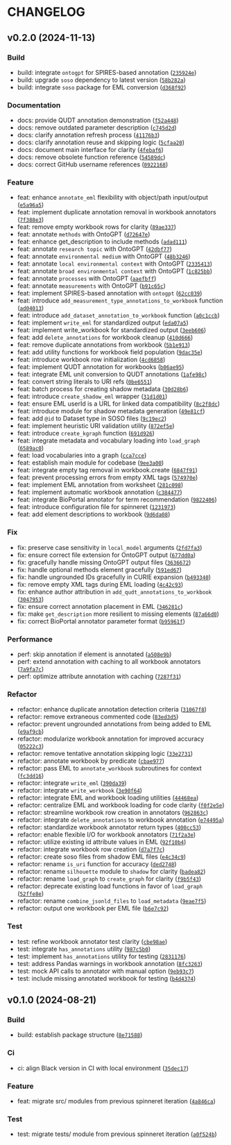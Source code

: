 
# CHANGELOG



## v0.2.0 (2024-11-13)


### Build

* build: integrate `ontogpt` for SPIRES-based annotation ([`235924e`](https://github.com/EDIorg/spinneret/commit/235924ec8180822892f85aa752e2defd992945d1)) 
* build: upgrade `soso` dependency to latest version ([`58b282a`](https://github.com/EDIorg/spinneret/commit/58b282aa27b5ec01e24808d23b700de767002250)) 
* build: integrate `soso` package for EML conversion ([`d368f92`](https://github.com/EDIorg/spinneret/commit/d368f92d3ecec307383ed9244932a0917a825f66)) 

### Documentation

* docs: provide QUDT annotation demonstration ([`f52a448`](https://github.com/EDIorg/spinneret/commit/f52a448c5fcb017eef3b3cd5e7a2b718cd8d5e13)) 
* docs: remove outdated parameter description ([`c745d2d`](https://github.com/EDIorg/spinneret/commit/c745d2dc323d5a23fe02d783deafbece2b975fd2)) 
* docs: clarify annotation refresh process ([`41176b3`](https://github.com/EDIorg/spinneret/commit/41176b3b8986efa5aaca79e1a4139760801f5b91)) 
* docs: clarify annotation reuse and skipping logic ([`5cfaa20`](https://github.com/EDIorg/spinneret/commit/5cfaa20484dcd91541e95a61e73a0bfbbfd4965d)) 
* docs: document main interface for clarity ([`4febaf6`](https://github.com/EDIorg/spinneret/commit/4febaf6a79110cac8664eee024dd23ada35c4014)) 
* docs: remove obsolete function reference ([`54589dc`](https://github.com/EDIorg/spinneret/commit/54589dcd31007d9763e1c932318d6704d430ffb5)) 
* docs: correct GitHub username references ([`0922168`](https://github.com/EDIorg/spinneret/commit/09221687093052f64a360759939eb0cc1097300d)) 

### Feature

* feat: enhance `annotate_eml` flexibility with object/path input/output ([`e5a96a5`](https://github.com/EDIorg/spinneret/commit/e5a96a5ce9656ee45d6bfdfaa29a04fc78c700b0)) 
* feat: implement duplicate annotation removal in workbook annotators ([`7f388e3`](https://github.com/EDIorg/spinneret/commit/7f388e39b749f9271ba4a19b5a18ab667f822391)) 
* feat: remove empty workbook rows for clarity ([`89ae337`](https://github.com/EDIorg/spinneret/commit/89ae337b5393d7de6f961c1fcbca8016033acf69)) 
* feat: annotate `methods` with OntoGPT ([`d72647e`](https://github.com/EDIorg/spinneret/commit/d72647e80e3acbe163b7ae351c657cb123f67e72)) 
* feat: enhance get_description to include methods ([`adad111`](https://github.com/EDIorg/spinneret/commit/adad1116f758cd384df5e0eafd6a0459a60b398c)) 
* feat: annotate `research topic` with OntoGPT ([`42dbf77`](https://github.com/EDIorg/spinneret/commit/42dbf7727a242aa0c554b947e067bec71da8d180)) 
* feat: annotate `environmental medium` with OntoGPT ([`48b3246`](https://github.com/EDIorg/spinneret/commit/48b3246f2b3cd46f50718bf560c2af28c459c44f)) 
* feat: annotate `local environmental context` with OntoGPT ([`2335413`](https://github.com/EDIorg/spinneret/commit/233541304edb3ec5b98609367bc64ade468022ac)) 
* feat: annotate `broad environmental context` with OntoGPT ([`1c825bb`](https://github.com/EDIorg/spinneret/commit/1c825bb83657244f4eedf18fb5141f04aa8fb299)) 
* feat: annotate `processes` with OntoGPT ([`aaefbff`](https://github.com/EDIorg/spinneret/commit/aaefbffff05cacce818741d121fcd5358e36f832)) 
* feat: annotate `measurements` with OntoGPT ([`b91c65c`](https://github.com/EDIorg/spinneret/commit/b91c65c21a23b2d81251772e3009dfe5684bf519)) 
* feat: implement SPIRES-based annotation with `ontogpt` ([`62cc039`](https://github.com/EDIorg/spinneret/commit/62cc03988da37d29264799635335895d647fda90)) 
* feat: introduce `add_measurement_type_annotations_to_workbook` function ([`ad04013`](https://github.com/EDIorg/spinneret/commit/ad04013f92cdd5235159dda1fd04ab3ce14dcde4)) 
* feat: introduce `add_dataset_annotation_to_workbook` function ([`a0c1ccb`](https://github.com/EDIorg/spinneret/commit/a0c1ccb20f49ec26b3b3ee7d3e9e66114256760e)) 
* feat: implement `write_eml` for standardized output ([`eda07a5`](https://github.com/EDIorg/spinneret/commit/eda07a506ccb9b161ffe4ea1d99e3e9cb9681df9)) 
* feat: implement write_workbook for standardized output ([`3eeb606`](https://github.com/EDIorg/spinneret/commit/3eeb6066f9ab755a1814dff2e2dba9774b0be4a7)) 
* feat: add `delete_annotations` for workbook cleanup ([`410d666`](https://github.com/EDIorg/spinneret/commit/410d666ae5f3748be32f45a3585efe55b35e2037)) 
* feat: remove duplicate annotations from workbook ([`5b1e913`](https://github.com/EDIorg/spinneret/commit/5b1e9135dce8e7269211bd536e22265427ad216f)) 
* feat: add utility functions for workbook field population ([`9dac35e`](https://github.com/EDIorg/spinneret/commit/9dac35e8c17f346b32ca7fa17a180f5bc22b2cd1)) 
* feat: introduce workbook row initialization ([`4cd6858`](https://github.com/EDIorg/spinneret/commit/4cd68581d41bdcf0ddbd18dad1993d03233e9862)) 
* feat: implement QUDT annotation for workbooks ([`b06ae95`](https://github.com/EDIorg/spinneret/commit/b06ae95956454b2a39fecbcac1fe21ca0039554f)) 
* feat: integrate EML unit conversion to QUDT annotations ([`1afe98c`](https://github.com/EDIorg/spinneret/commit/1afe98c70b584269f8607c2f9ae7ac87e73a4f43)) 
* feat: convert string literals to URI refs ([`0be6551`](https://github.com/EDIorg/spinneret/commit/0be655117c91b6af6116645d06640d943d8b0286)) 
* feat: batch process for creating shadow metadata ([`30d28b6`](https://github.com/EDIorg/spinneret/commit/30d28b6c9f8d3c0ae12340ab4b00a80aaa869bc7)) 
* feat: introduce `create_shadow_eml` wrapper ([`31d1d01`](https://github.com/EDIorg/spinneret/commit/31d1d01d104327e40777ab9536c7501d14891afd)) 
* feat: ensure EML userId is a URL for linked data compatibility ([`8c2f8dc`](https://github.com/EDIorg/spinneret/commit/8c2f8dc27116967a69edd7c4eb88a174aca8420e)) 
* feat: introduce module for shadow metadata generation ([`49e81cf`](https://github.com/EDIorg/spinneret/commit/49e81cfd151bd7c8c16d29672bcb21b5d1233d8d)) 
* feat: add `@id` to Dataset type in SOSO files ([`9c19ec2`](https://github.com/EDIorg/spinneret/commit/9c19ec237f9b4cbe5b924548c759b7d119bb35ea)) 
* feat: implement heuristic URI validation utility ([`872ef5e`](https://github.com/EDIorg/spinneret/commit/872ef5ef35e7a9a2366f2b91788398689fcb2371)) 
* feat: introduce `create_kgraph` function ([`691d926`](https://github.com/EDIorg/spinneret/commit/691d9265ea01b815a08eedbde12abf2d9d65ac76)) 
* feat: integrate metadata and vocabulary loading into `load_graph` ([`6589ac0`](https://github.com/EDIorg/spinneret/commit/6589ac051167e0ad6c4a31f3c47a76240f9d2530)) 
* feat: load vocabularies into a graph ([`cca7cce`](https://github.com/EDIorg/spinneret/commit/cca7cce7ef2585b1ff4b852a66896cd9c468a1fa)) 
* feat: establish main module for codebase ([`9ee3a00`](https://github.com/EDIorg/spinneret/commit/9ee3a006c4bb9834e3960090e57769026999eb11)) 
* feat: integrate empty tag removal in workbook.create ([`6847f91`](https://github.com/EDIorg/spinneret/commit/6847f911d345f231a9aeb2f6e0ba4cac5ef007e0)) 
* feat: prevent processing errors from empty XML tags ([`574970e`](https://github.com/EDIorg/spinneret/commit/574970ef5dfc7d9d46ba2b3956706d4cd96038b9)) 
* feat: implement EML annotation from worksheet ([`281c098`](https://github.com/EDIorg/spinneret/commit/281c0987914f54a24941fde757533088b78237ca)) 
* feat: implement automatic workbook annotation ([`c384477`](https://github.com/EDIorg/spinneret/commit/c3844779f9b7833f5b5a503cf67854e628c91810)) 
* feat: integrate BioPortal annotator for term recommendation ([`9822406`](https://github.com/EDIorg/spinneret/commit/9822406efdf4fa80a217a4b61a9543684f626450)) 
* feat: introduce configuration file for spinneret ([`1231973`](https://github.com/EDIorg/spinneret/commit/1231973259b51bb6ec819a79020c190be5b3c176)) 
* feat: add element descriptions to workbook ([`9d6da08`](https://github.com/EDIorg/spinneret/commit/9d6da0854f59ab0a59802be8351e3c123d41b48b)) 

### Fix

* fix: preserve case sensitivity in `local_model` arguments ([`2fd7fa3`](https://github.com/EDIorg/spinneret/commit/2fd7fa31c585857ec4d235df6938fa464a56d49e)) 
* fix: ensure correct file extension for OntoGPT output ([`677dd0a`](https://github.com/EDIorg/spinneret/commit/677dd0a4d92a94194336de471a16018d9c3b030e)) 
* fix: gracefully handle missing OntoGPT output files ([`3636672`](https://github.com/EDIorg/spinneret/commit/36366727a0128afab59befa63a0925ae9c77b7a3)) 
* fix: handle optional methods element gracefully ([`591ed67`](https://github.com/EDIorg/spinneret/commit/591ed675d017cc8f983539a4c4c3f18798ef5d99)) 
* fix: handle ungrounded IDs gracefully in CURIE expansion ([`b493340`](https://github.com/EDIorg/spinneret/commit/b493340341b4a410fcb7aa49a371bcbc6382d5ac)) 
* fix: remove empty XML tags during EML loading ([`4c42c93`](https://github.com/EDIorg/spinneret/commit/4c42c9362c82287b383f007eae8bc7537a7f3544)) 
* fix: enhance author attribution in `add_qudt_annotations_to_workbook` ([`3047953`](https://github.com/EDIorg/spinneret/commit/3047953cb6c4f9153e69b9c8e7be04159da7b07b)) 
* fix: ensure correct annotation placement in EML ([`346281c`](https://github.com/EDIorg/spinneret/commit/346281ca08204fda4d648b4c1af63c3a1614b1b1)) 
* fix: make `get_description` more resilient to missing elements ([`87a66d0`](https://github.com/EDIorg/spinneret/commit/87a66d08f5be7203237d0a34d1ab813495417ac8)) 
* fix: correct BioPortal annotator parameter format ([`b95961f`](https://github.com/EDIorg/spinneret/commit/b95961f772e7491956e70433e086d13be09a33d2)) 

### Performance

* perf: skip annotation if element is annotated ([`a508e9b`](https://github.com/EDIorg/spinneret/commit/a508e9b4c1ee779ad924973d28ecb99e047bff0f)) 
* perf: extend annotation with caching to all workbook annotators ([`7a9fa7c`](https://github.com/EDIorg/spinneret/commit/7a9fa7c42ecc5d75dadea81a1afe3bf5e84d2a6b)) 
* perf: optimize attribute annotation with caching ([`7287f31`](https://github.com/EDIorg/spinneret/commit/7287f3109e747a420ea62cadf4b70a567032bce8)) 

### Refactor

* refactor: enhance duplicate annotation detection criteria ([`31067f8`](https://github.com/EDIorg/spinneret/commit/31067f8363206c7899c87c8e1359e55c5d99582c)) 
* refactor: remove extraneous commented code ([`83ed3d5`](https://github.com/EDIorg/spinneret/commit/83ed3d5650c9dadcf75088bdc344ed4447cb0612)) 
* refactor: prevent ungrounded annotations from being added to EML ([`e9af9cb`](https://github.com/EDIorg/spinneret/commit/e9af9cba2322732f5ee2b478cf3ff417aaf1a856)) 
* refactor: modularize workbook annotation for improved accuracy ([`05222c3`](https://github.com/EDIorg/spinneret/commit/05222c32d359a9df5ccdcffcfce9fe27c217fb9d)) 
* refactor: remove tentative annotation skipping logic ([`33e2731`](https://github.com/EDIorg/spinneret/commit/33e2731c7793813a339aad7c4bfa313fdb29d9b4)) 
* refactor: annotate workbook by predicate ([`cbae977`](https://github.com/EDIorg/spinneret/commit/cbae977e3f41dff17dccb235195ce61a10add0d5)) 
* refactor: pass EML to `annotate_workbook` subroutines for context ([`fc3dd16`](https://github.com/EDIorg/spinneret/commit/fc3dd16717949bd41b8f97e4d97761be479c2bbe)) 
* refactor: integrate `write_eml` ([`390da39`](https://github.com/EDIorg/spinneret/commit/390da394169552c94267b3f0f53694657e0c8a99)) 
* refactor: integrate `write_workbook` ([`3e90f64`](https://github.com/EDIorg/spinneret/commit/3e90f648794c0cd8f3ad6683f6025d53ad7e951d)) 
* refactor: integrate EML and workbook loading utilities ([`44468ea`](https://github.com/EDIorg/spinneret/commit/44468ea54b1fde860a0af64cafdf1cd600b5ba0a)) 
* refactor: centralize EML and workbook loading for code clarity ([`f0f2e5e`](https://github.com/EDIorg/spinneret/commit/f0f2e5e3f97bcb8eafd0983f4f84cc8a730ba177)) 
* refactor: streamline workbook row creation in annotators ([`962863c`](https://github.com/EDIorg/spinneret/commit/962863c0f01d810e5f77a2d33733ffe87a341895)) 
* refactor: integrate `delete_annotations` to workbook annotation ([`e74495a`](https://github.com/EDIorg/spinneret/commit/e74495a66fdabb5f9bb4a9df56e59cb18d9e8a56)) 
* refactor: standardize workbook annotator return types ([`400cc53`](https://github.com/EDIorg/spinneret/commit/400cc5322130e1d463ba30671982a83e983bf1a0)) 
* refactor: enable flexible I/O for workbook annotators ([`71f2a3e`](https://github.com/EDIorg/spinneret/commit/71f2a3e0072b74dda640c643f995261e88c59d05)) 
* refactor: utilize existing id attribute values in EML ([`92f10b4`](https://github.com/EDIorg/spinneret/commit/92f10b49342739e913f6eaece70140c867f8bfec)) 
* refactor: integrate workbook row creation ([`d7a7f7c`](https://github.com/EDIorg/spinneret/commit/d7a7f7c379b59c986a0ac23e79c3356c7b45bb48)) 
* refactor: create soso files from shadow EML files ([`e4c34c9`](https://github.com/EDIorg/spinneret/commit/e4c34c9e2eee4c2227489a940c522795c6a73521)) 
* refactor: rename `is_uri` function for accuracy ([`ded2748`](https://github.com/EDIorg/spinneret/commit/ded27484a57004c140cd34ee706b451f2a5ece27)) 
* refactor: rename `silhouette` module to `shadow` for clarity ([`badea82`](https://github.com/EDIorg/spinneret/commit/badea82afe591904141d535e2ccc38aca54153f5)) 
* refactor: rename `load_graph` to `create_graph` for clarity ([`f9b5f43`](https://github.com/EDIorg/spinneret/commit/f9b5f43c48c669585c351cc6feba0f9e1c35ecac)) 
* refactor: deprecate existing load functions in favor of `load_graph` ([`52ffe8e`](https://github.com/EDIorg/spinneret/commit/52ffe8ee5648960846372e9c72675e24c0bdaa1c)) 
* refactor: rename `combine_jsonld_files` to `load_metadata` ([`9eae7f5`](https://github.com/EDIorg/spinneret/commit/9eae7f5f8f99b4523fd18f774e8f6fbeb9069dc2)) 
* refactor: output one workbook per EML file ([`b6e7c92`](https://github.com/EDIorg/spinneret/commit/b6e7c924d5343acf2fe0438c26521bbfdbbfc2a2)) 

### Test

* test: refine workbook annotator test clarity ([`cbe98ae`](https://github.com/EDIorg/spinneret/commit/cbe98ae5bf9fb7070acadf720ec0c3b069e95044)) 
* test: integrate `has_annotations` utility ([`987c5b0`](https://github.com/EDIorg/spinneret/commit/987c5b05dd94b13aaf998fc774b0b356884e12ef)) 
* test: implement `has_annotations` utility for testing ([`2831176`](https://github.com/EDIorg/spinneret/commit/2831176281820f767cc1a126e3b5cd26421eb4e4)) 
* test: address Pandas warnings in workbook annotation ([`8fc3263`](https://github.com/EDIorg/spinneret/commit/8fc326359f90962b35932dba35c8c7464abe1675)) 
* test: mock API calls to annotator with manual option ([`9eb93c7`](https://github.com/EDIorg/spinneret/commit/9eb93c71adde55e83c99e9abdd3510afbb6bb4b0)) 
* test: include missing annotated workbook for testing ([`b4d4374`](https://github.com/EDIorg/spinneret/commit/b4d437464c0026c0dc82dae30f799b839e24b139)) 

## v0.1.0 (2024-08-21)


### Build

* build: establish package structure ([`8e71588`](https://github.com/EDIorg/spinneret/commit/8e71588ebd1f75d0a94846ab5fc84e6aa44c8d30)) 

### Ci

* ci: align Black version in CI with local environment ([`35dec17`](https://github.com/EDIorg/spinneret/commit/35dec17ddd572d4ba1bcbeeaf8bf63362ab343bf)) 

### Feature

* feat: migrate src/ modules from previous spinneret iteration ([`4a846ca`](https://github.com/EDIorg/spinneret/commit/4a846ca0541d20db2919ea344d5e896f99326822)) 

### Test

* test: migrate tests/ module from previous spinneret iteration ([`a0f524b`](https://github.com/EDIorg/spinneret/commit/a0f524b10f3814cb424ec4c25b2604ae18d51d6b)) 